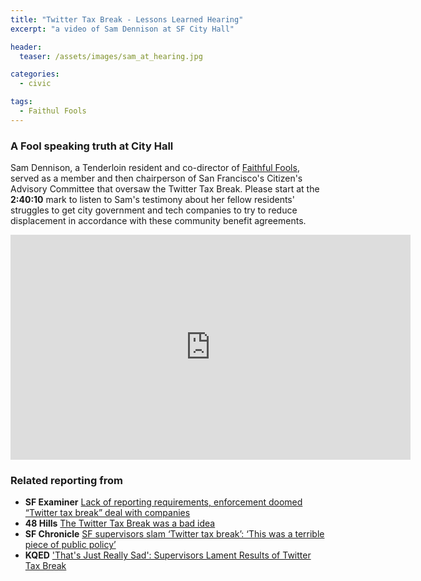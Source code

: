 ```yaml
---
title: "Twitter Tax Break - Lessons Learned Hearing"
excerpt: "a video of Sam Dennison at SF City Hall"

header:
  teaser: /assets/images/sam_at_hearing.jpg

categories:
  - civic

tags:
  - Faithul Fools
---
```


### A Fool speaking truth at City Hall

Sam Dennison, a Tenderloin resident and co-director of [Faithful Fools](https://faithfulfools.org), served as a member and then chairperson of San Francisco's Citizen's Advisory Committee that oversaw the Twitter Tax Break. Please start at the **2:40:10** mark to listen to Sam's testimony about her fellow residents' struggles to get city government and tech companies to try to reduce displacement in accordance with these community benefit agreements.

<embed width="640px" height="360px" frameborder="0" allowfullscreen="true" src="https://sanfrancisco.granicus.com/player/clip/33331?view_id=11&stoptime=12191&autostart=0&embed=1">

### Related reporting from

* **SF Examiner** [Lack of reporting requirements, enforcement doomed “Twitter tax break” deal with companies](https://www.sfexaminer.com/the-city/lack-of-reporting-requirements-enforcement-doomed-twitter-tax-break-deal-with-companies/)
* **48 Hills** [The Twitter Tax Break was a bad idea](https://48hills.org/2019/06/the-twitter-tax-break-was-a-bad-idea/)
* **SF Chronicle** [SF supervisors slam ‘Twitter tax break’: ‘This was a terrible piece of public policy’](https://www.sfchronicle.com/politics/article/SF-supervisors-slam-the-Twitter-tax-break-13953248.php)
* **KQED** ['That's Just Really Sad': Supervisors Lament Results of Twitter Tax Break](https://www.kqed.org/news/11753060/thats-just-really-sad-supervisors-lament-results-of-twitter-tax-break)
